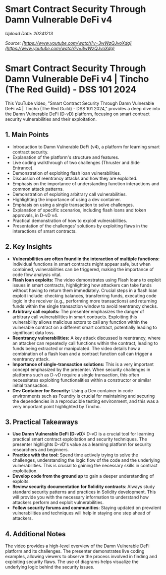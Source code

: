 # Smart Contract Security Through Damn Vulnerable DeFi v4

*Upload Date: 20241213*

*Source: [https://www.youtube.com/watch?v=3wWzQJvoXdg](https://www.youtube.com/watch?v=3wWzQJvoXdg)*

# Smart Contract Security Through Damn Vulnerable DeFi v4 | Tincho (The Red Guild) - DSS 101 2024

This YouTube video, "Smart Contract Security Through Damn Vulnerable DeFi v4 | Tincho (The Red Guild) - DSS 101 2024," provides a deep dive into the Damn Vulnerable DeFi (D-vD) platform, focusing on smart contract security vulnerabilities and their exploitation.

## 1. Main Points

*   Introduction to Damn Vulnerable DeFi (v4), a platform for learning smart contract security.
*   Explanation of the platform's structure and features.
*   Live coding walkthrough of two challenges (Thruster and Side Entrance).
*   Demonstration of exploiting flash loan vulnerabilities.
*   Discussion of reentrancy attacks and how they are exploited.
*   Emphasis on the importance of understanding function interactions and common attack patterns.
*   Demonstration of exploiting arbitrary call vulnerabilities.
*   Highlighting the importance of using a dev container.
*   Emphasis on using a single transaction to solve challenges.
*   Explanation of specific scenarios, including flash loans and token approvals, in D-vD v4.
*   Practical demonstration of how to exploit vulnerabilities.
*   Presentation of the challenges’ solutions by exploiting flaws in the interactions of smart contracts.


## 2. Key Insights

*   **Vulnerabilities are often found in the interaction of multiple functions:** Individual functions in smart contracts might appear safe, but when combined, vulnerabilities can be triggered, making the importance of code flow analysis vital.
*   **Flash loan exploits:** The video demonstrates using Flash loans to exploit issues in smart contracts, highlighting how attackers can take funds without having to return them immediately. Crucial steps in a flash loan exploit include: checking balances, transferring funds, executing code logic in the receiver (e.g., performing more transactions) and returning funds within the single transaction window to avoid reentrancy checks.
*   **Arbitrary call exploits:**  The presenter emphasizes the danger of arbitrary call vulnerabilities in smart contracts. Exploiting this vulnerability allows malicious actors to call any function within the vulnerable contract on a different smart contract, potentially leading to significant data loss.
*   **Reentrancy vulnerabilities:**  A key attack discussed is reentrancy, where an attacker can repeatedly call functions within the contract, leading to funds being extracted or manipulated. The video details how a combination of a flash loan and a contract function call can trigger a reentrancy attack.
*   **Importance of single-transaction solutions:** This is a very important concept emphasized by the presenter. When security challenges in platforms such as D-vD require a single transaction, this often necessitates exploiting functionalities within a constructor or similar initial transaction.
*   **Dev Container for Security:** Using a Dev container in code environments such as Foundry is crucial for maintaining and securing the dependencies in a reproducible testing environment, and this was a very important point highlighted by Tincho.


## 3. Practical Takeaways

*   **Use Damn Vulnerable DeFi (D-vD):** D-vD is a crucial tool for learning practical smart contract exploitation and security techniques. The presenter highlights D-vD's value as a learning platform for security researchers and beginners.
*   **Practice with the tool:** Spend time actively trying to solve the challenges, understanding the logic flow of the code and the underlying vulnerabilities. This is crucial to gaining the necessary skills in contract exploitation.
*   **Develop code from the ground up** to gain a deeper understanding of exploits.
*   **Review security documentation for Solidity contracts**: Always study standard security patterns and practices in Solidity development. This will provide you with the necessary information to understand how attackers perform and exploit vulnerabilities.
*   **Follow security forums and communities**: Staying updated on prevalent vulnerabilities and techniques will help in staying one step ahead of attackers.

## 4. Additional Notes

The video provides a high-level overview of the Damn Vulnerable DeFi platform and its challenges. The presenter demonstrates live coding examples, allowing viewers to observe the process involved in finding and exploiting security flaws. The use of diagrams helps visualize the underlying logic behind the security issues.